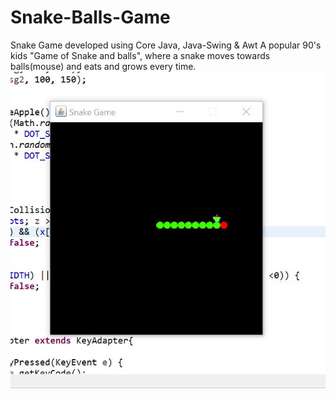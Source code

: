 # Snake-Balls-Game
Snake Game developed using Core Java, Java-Swing &amp; Awt 
A popular 90's kids "Game of Snake and balls", where a snake moves towards balls(mouse) and eats and grows every time.
<img src="gameRunning.jpg">

